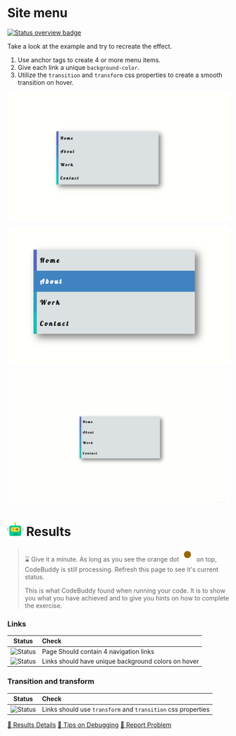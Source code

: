 # Site menu
[![Status overview badge](../../blob/badges/.github/badges/main/badge.svg)](#-results)


Take a look at the example and try to recreate the effect.
1. Use anchor tags to create 4 or more menu items.
3. Give each link a unique `background-color`.
4. Utilize the `transition` and `transform` css properties to create a smooth transition on hover.

![example](mockups/site-menu-example.png)

![example hover](mockups/site-menu-hover-2-example.png)

![example](mockups/site-menu-example.gif)

[//]: # (autograding info start)
# <img src="https://github.com/DCI-EdTech/autograding-setup/raw/main/assets/bot-large.svg" alt="" data-canonical-src="https://github.com/DCI-EdTech/autograding-setup/raw/main/assets/bot-large.svg" height="31" /> Results
> ⌛ Give it a minute. As long as you see the orange dot ![processing](https://raw.githubusercontent.com/DCI-EdTech/autograding-setup/main/assets/processing.svg) on top, CodeBuddy is still processing. Refresh this page to see it's current status.
>
> This is what CodeBuddy found when running your code. It is to show you what you have achieved and to give you hints on how to complete the exercise.


### Links

|                 Status                  | Check                                                                                    |
| :-------------------------------------: | :--------------------------------------------------------------------------------------- |
| ![Status](../../blob/badges/.github/badges/main/status0.svg) | Page Should contain 4 navigation links |
| ![Status](../../blob/badges/.github/badges/main/status1.svg) | Links should have unique background colors on hover |

### Transition and transform

|                 Status                  | Check                                                                                    |
| :-------------------------------------: | :--------------------------------------------------------------------------------------- |
| ![Status](../../blob/badges/.github/badges/main/status2.svg) | Links should use `transform` and `transition` css properties |



[🔬 Results Details](../../actions)
[🐞 Tips on Debugging](https://github.com/DCI-EdTech/autograding-setup/wiki/How-to-work-with-CodeBuddy)
[📢 Report Problem](https://docs.google.com/forms/d/e/1FAIpQLSfS8wPh6bCMTLF2wmjiE5_UhPiOEnubEwwPLN_M8zTCjx5qbg/viewform?usp=pp_url&entry.652569746=UIB-interactions-site-menu)


[//]: # (autograding info end)